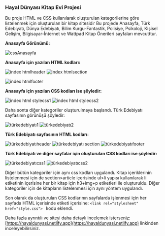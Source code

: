 ### Hayal Dünyası Kitap Evi Projesi
Bu proje HTML ve CSS kullanılarak oluşturulan kategorilerine göre listelenmek için oluşturulan bir kitap sitesidir
Bu projede Anasayfa, Türk Edebiyatı, Dünya Edebiyatı, Bilim Kurgu-Fantastik, Polisiye, Psikoloji, Kişisel Gelişim, Bilgisayar-İnternet ve Wattpad Kitap Önerileri sayfaları mevcutttur.

**Anasayfa Görünümü:**

![cssAnasayfa](https://user-images.githubusercontent.com/86554799/143443273-3eed7716-a68f-4994-bb5d-6ef81b4d7958.jpg)

**Anasayfa için  yazılan HTML kodları:**

![index htmlheader](https://user-images.githubusercontent.com/86554799/143469178-1a578dfe-8c76-45ce-83cf-e798132d51ec.jpg)  ![index htmlsection](https://user-images.githubusercontent.com/86554799/143469188-38214ed7-f314-48f7-b5ef-70f0678a3406.jpg)

![index htmlfooter](https://user-images.githubusercontent.com/86554799/143469527-754675e4-31b7-4738-8d42-6c0ac35df52c.jpg)

**Anasayfa için yazılan CSS kodları ise şöyledir:**


![index html stylecss1](https://user-images.githubusercontent.com/86554799/143470210-500eaa1d-255f-4412-83b5-ba55b4f4600b.jpg)  ![index html stylecss2](https://user-images.githubusercontent.com/86554799/143470225-932ee5f6-e073-41d6-90c3-9af185090c00.jpg)

Daha sonta diğer kategoriler oluşturulmaya başlandı. Türk Edebiyatı sayfasının görünüşü şöyledir:

![türkedebiyatı1](https://user-images.githubusercontent.com/86554799/143472679-0bc6cbac-b17e-4a57-81cd-b0c771b036a6.jpg)
![türkedebiyatı2](https://user-images.githubusercontent.com/86554799/143472532-7a021923-de29-486f-a94f-650d55ed9745.jpg)

**Türk Edebiyatı sayfasının HTML kodları:**


![türkedebiyatıheader](https://user-images.githubusercontent.com/86554799/143486301-1700caae-e8d5-433b-b9f7-33c135466d70.jpg)
![türkedebiyatı section](https://user-images.githubusercontent.com/86554799/143486419-43b4e7cd-36bd-4b86-bffc-ea1354f324fd.jpg)
![türkedebiyatıfooter](https://user-images.githubusercontent.com/86554799/143486327-d9bc1a1b-48b7-4158-bbda-ba35faa65e0f.jpg)

**Türk Edebiyatı ve diğer sayfalar için oluşturulan CSS kodları ise şöyledir:**

![türkedebiyatıcss1](https://user-images.githubusercontent.com/86554799/143486844-7f08c960-35c3-4fa1-a5f5-2035aabbd3db.jpg)
![türkedebiyatıcss2](https://user-images.githubusercontent.com/86554799/143486853-5ac04f13-aa22-4554-9a6c-932bdf33c1ec.jpg)

Diğer bütün kategoriler için aynı css kodları uygulandı. Kitap içeriklerinin listelenmesi için de section>article içerisinde ul>li yapısı kullanılarak li etiketinin içerisine her bir kitap için h3+img+p etiketleri ile oluşturuldu. Diğer kategoriler için de kitapların listelenmesi için aynı yöntem uygulandı.

Son olarak da oluşturulan CSS kodlarının sayfalarda işlenmesi için her sayfada HTML içerisinde <head></head> etiketi içerisine:
`<link rel="stylesheet" href="style.css">
`
kodu eklendi.

Daha fazla ayrıntılı ve siteyi daha detaylı incelemek isterseniz: [https://hayaldunyasi.netlify.app](https://hayaldunyasi.netlify.app) linkinden inceleyebilirsiniz.
